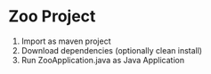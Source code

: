 # Zoo Project 
1. Import as maven project
2. Download dependencies (optionally clean install)
3. Run ZooApplication.java as Java Application
